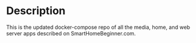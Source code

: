 # Description

This is the updated docker-compose repo of all the media, home, and web server apps described on SmartHomeBeginner.com. 
